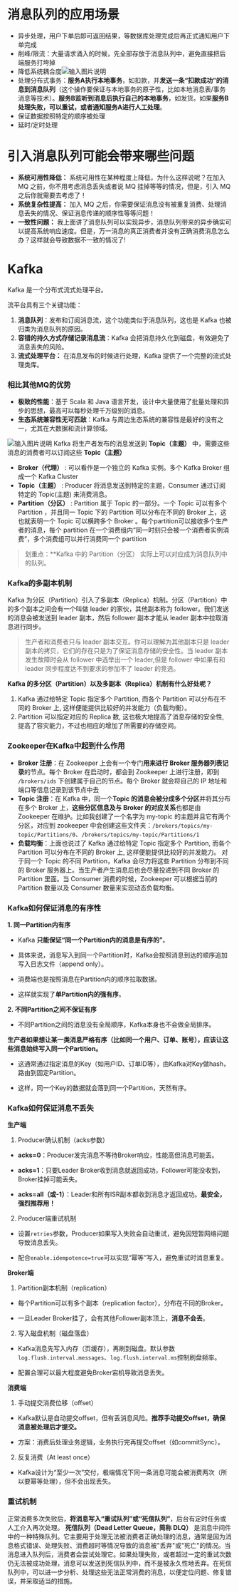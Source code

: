 # 消息队列的应用场景
- 异步处理，用户下单后即可返回结果，等数据库处理完成后再正式通知用户下单完成
- 削峰/限流：大量请求涌入的时候，先全部存放于消息队列中，避免直接把后端服务打垮掉
- 降低系统耦合度![输入图片说明](/imgs/2025-05-29/3wgp7kkU3X501wEY.png)
- 处理分布式事务：**服务A执行本地事务**，如扣款，并**发送一条“扣款成功”的消息到消息队列**（这个操作要保证与本地事务的原子性，比如本地消息表/事务消息等技术）。**服务B监听到消息后执行自己的本地事务**，如发货。如果**服务B处理失败，可以重试，或者通知服务A进行人工处理**。
- 保证数据按照特定的顺序被处理
- 延时/定时处理

# 引入消息队列可能会带来哪些问题
-   **系统可用性降低：** 系统可用性在某种程度上降低，为什么这样说呢？在加入 MQ 之前，你不用考虑消息丢失或者说 MQ 挂掉等等的情况，但是，引入 MQ 之后你就需要去考虑了！
-   **系统复杂性提高：** 加入 MQ 之后，你需要保证消息没有被重复消费、处理消息丢失的情况、保证消息传递的顺序性等等问题！
-   **一致性问题：** 我上面讲了消息队列可以实现异步，消息队列带来的异步确实可以提高系统响应速度。但是，万一消息的真正消费者并没有正确消费消息怎么办？这样就会导致数据不一致的情况了!

# Kafka
Kafka 是一个分布式流式处理平台。

流平台具有三个关键功能：

1.  **消息队列**：发布和订阅消息流，这个功能类似于消息队列，这也是 Kafka 也被归类为消息队列的原因。
2.  **容错的持久方式存储记录消息流**：Kafka 会把消息持久化到磁盘，有效避免了消息丢失的风险。
3.  **流式处理平台：** 在消息发布的时候进行处理，Kafka 提供了一个完整的流式处理类库。

### 相比其他MQ的优势
-   **极致的性能**：基于 Scala 和 Java 语言开发，设计中大量使用了批量处理和异步的思想，最高可以每秒处理千万级别的消息。
-   **生态系统兼容性无可匹敌**：Kafka 与周边生态系统的兼容性是最好的没有之一，尤其在大数据和流计算领域。

![输入图片说明](/imgs/2025-05-29/lbYVreMPacTGGZFU.png)
Kafka 将生产者发布的消息发送到 **Topic（主题）** 中，需要这些消息的消费者可以订阅这些 **Topic（主题）**
- **Broker（代理）** : 可以看作是一个独立的 Kafka 实例。多个 Kafka Broker 组成一个 Kafka Cluster
-   **Topic（主题）** : Producer 将消息发送到特定的主题，Consumer 通过订阅特定的 Topic(主题) 来消费消息。
-   **Partition（分区）** : Partition 属于 Topic 的一部分。一个 Topic 可以有多个 Partition ，并且同一 Topic 下的 Partition 可以分布在不同的 Broker 上，这也就表明一个 Topic 可以横跨多个 Broker 。每个partition可以接收多个生产者的消息，每个 partition 在一个消费组内“同一时刻只会被一个消费者实例消费”，多个消费组可以并行消费同一个 partition

> 划重点：**Kafka 中的 Partition（分区） 实际上可以对应成为消息队列中的队列。

### Kafka的多副本机制
Kafka 为分区（Partition）引入了多副本（Replica）机制。分区（Partition）中的多个副本之间会有一个叫做 leader 的家伙，其他副本称为 follower。我们发送的消息会被发送到 leader 副本，然后 follower 副本才能从 leader 副本中拉取消息进行同步。

> 生产者和消费者只与 leader 副本交互。你可以理解为其他副本只是 leader 副本的拷贝，它们的存在只是为了保证消息存储的安全性。当 leader 副本发生故障时会从 follower 中选举出一个 leader,但是 follower 中如果有和 leader 同步程度达不到要求的参加不了 leader 的竞选。

**Kafka 的多分区（Partition）以及多副本（Replica）机制有什么好处呢？**

1.  Kafka 通过给特定 Topic 指定多个 Partition, 而各个 Partition 可以分布在不同的 Broker 上, 这样便能提供比较好的并发能力（负载均衡）。
2.  Partition 可以指定对应的 Replica 数, 这也极大地提高了消息存储的安全性, 提高了容灾能力，不过也相应的增加了所需要的存储空间。

### Zookeeper在Kafka中起到什么作用
-   **Broker 注册**：在 Zookeeper 上会有一个专门**用来进行 Broker 服务器列表记录**的节点。每个 Broker 在启动时，都会到 Zookeeper 上进行注册，即到 `/brokers/ids` 下创建属于自己的节点。每个 Broker 就会将自己的 IP 地址和端口等信息记录到该节点中去
-   **Topic 注册**：在 Kafka 中，同一个**Topic 的消息会被分成多个分区**并将其分布在多个 Broker 上，**这些分区信息及与 Broker 的对应关系**也都是由 Zookeeper 在维护。比如我创建了一个名字为 my-topic 的主题并且它有两个分区，对应到 zookeeper 中会创建这些文件夹：`/brokers/topics/my-topic/Partitions/0`、`/brokers/topics/my-topic/Partitions/1`
-   **负载均衡**：上面也说过了 Kafka 通过给特定 Topic 指定多个 Partition, 而各个 Partition 可以分布在不同的 Broker 上, 这样便能提供比较好的并发能力。 对于同一个 Topic 的不同 Partition，Kafka 会尽力将这些 Partition 分布到不同的 Broker 服务器上。当生产者产生消息后也会尽量投递到不同 Broker 的 Partition 里面。当 Consumer 消费的时候，Zookeeper 可以根据当前的 Partition 数量以及 Consumer 数量来实现动态负载均衡。

### Kafka如何保证消息的有序性
**1. 同一Partition内有序**

-   Kafka **只能保证“同一个Partition内的消息是有序的”**。
    
-   具体来说，消息写入到同一个Partition时，Kafka会按照消息到达的顺序追加写入日志文件（append only）。
    
-   消费端也是按照消息在Partition内的顺序拉取数据。
    
-   这样就实现了**单Partition内的强有序**。
    

**2. 不同Partition之间不保证有序**

-   不同Partition之间的消息没有全局顺序，Kafka本身也不会做全局排序。

 **生产者如果想让某一类消息严格有序（比如同一个用户、订单、账号），应该让这些消息始终写入同一个Partition。**
    
-   这通常通过指定消息的Key（如用户ID、订单ID等），由Kafka对Key做hash，路由到固定Partition。
    
-   这样，同一个Key的数据就会落到同一个Partition，天然有序。

### Kafka如何保证消息不丢失
**生产端**
1. Producer确认机制（acks参数）

-   **acks=0**：Producer发完消息不等待Broker响应，性能高但消息可能丢。
    
-   **acks=1**：只要Leader Broker收到消息就返回成功，Follower可能没收到，Broker挂掉可能丢失。
    
-   **acks=all（或-1）**：Leader和所有ISR副本都收到消息才返回成功。**最安全，强烈推荐用！**
    

2. Producer端重试机制

-   设置`retries`参数，Producer如果写入失败会自动重试，避免因短暂网络问题导致消息丢失。
    
-   配合`enable.idempotence=true`可以实现“幂等”写入，避免重试时消息重复。

**Broker端**
1. Partition副本机制（replication）

-   每个Partition可以有多个副本（replication factor），分布在不同的Broker。
    
-   一旦Leader Broker挂了，会有其他Follower副本顶上，**消息不会丢**。
    

2. 写入磁盘机制（磁盘落盘）

-   Kafka消息先写入内存（页缓存），再刷到磁盘。默认参数`log.flush.interval.messages`、`log.flush.interval.ms`控制刷盘频率。
    
-   配置合理可以最大程度避免Broker宕机导致消息丢失。

**消费端**
1. 手动提交消费位移（offset）

-   Kafka默认是自动提交offset，但有丢消息风险。**推荐手动提交offset，确保消息被处理后才提交。**
    
-   方案：消费后处理业务逻辑，业务执行完再提交offset（如commitSync）。
    

2. 反复消费（At least once）

-   Kafka设计为“至少一次”交付，极端情况下同一条消息可能会被消费两次（所以要幂等处理），但不会出现丢失。

### 重试机制
正常消费多次失败后，**将消息写入“重试队列”或“死信队列”**，后台有定时任务或人工介入再次处理。
**死信队列（Dead Letter Queue，简称 DLQ）** 是消息中间件中的一种特殊队列。它主要用于处理无法被消费者正确处理的消息，通常是因为消息格式错误、处理失败、消费超时等情况导致的消息被"丢弃"或"死亡"的情况。当消息进入队列后，消费者会尝试处理它。如果处理失败，或者超过一定的重试次数仍无法被成功处理，消息可以发送到死信队列中，而不是被永久性地丢弃。在死信队列中，可以进一步分析、处理这些无法正常消费的消息，以便定位问题、修复错误，并采取适当的措施。


<!--stackedit_data:
eyJoaXN0b3J5IjpbODQ3ODQ0NjI3XX0=
-->